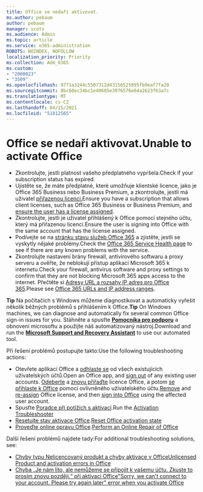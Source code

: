 ```yaml
---
title: Office se nedaří aktivovat.
ms.author: pebaum
author: pebaum
manager: scotv
ms.audience: Admin
ms.topic: article
ms.service: o365-administration
ROBOTS: NOINDEX, NOFOLLOW
localization_priority: Priority
ms.collection: Adm_O365
ms.custom:
- "2000023"
- "3509"
ms.openlocfilehash: 9771a3244c5507312d43156525095fb9eaf7fa20
ms.sourcegitcommit: 8bc60ec34bc1e40685e3976576e04a2623f63a7c
ms.translationtype: MT
ms.contentlocale: cs-CZ
ms.lasthandoff: 04/15/2021
ms.locfileid: "51812565"
---
```

# <a name="unable-to-activate-office"></a><span data-ttu-id="4725d-102">Office se nedaří aktivovat.</span><span class="sxs-lookup"><span data-stu-id="4725d-102">Unable to activate Office</span></span>

- <span data-ttu-id="4725d-103">Zkontrolujte, jestli platnost vašeho předplatného vypršela.</span><span class="sxs-lookup"><span data-stu-id="4725d-103">Check if your subscription status has expired.</span></span>
- <span data-ttu-id="4725d-104">Ujistěte se, že máte předplatné, které umožňuje klientské licence, jako je Office 365 Business nebo Business Premium, a zkontrolujte, jestli má uživatel [přiřazenou licenci.](https://docs.microsoft.com/microsoft-365/admin/manage/assign-licenses-to-users?view=o365-worldwide)</span><span class="sxs-lookup"><span data-stu-id="4725d-104">Ensure you have a subscription that allows client licenses, such as Office 365 Business or Business Premium, and [ensure the user has a license assigned](https://docs.microsoft.com/microsoft-365/admin/manage/assign-licenses-to-users?view=o365-worldwide).</span></span>
- <span data-ttu-id="4725d-105">Zkontrolujte, jestli je uživatel přihlášený k Office pomocí stejného účtu, který má přiřazenou licenci.</span><span class="sxs-lookup"><span data-stu-id="4725d-105">Ensure the user is signing into Office with the same account that has the license assigned.</span></span>
- <span data-ttu-id="4725d-106">Podívejte se na [stránku stavu služeb Office 365](https://docs.microsoft.com/office365/enterprise/view-service-health) a zjistěte, jestli se vyskytly nějaké problémy.</span><span class="sxs-lookup"><span data-stu-id="4725d-106">Check the [Office 365 Service Health page](https://docs.microsoft.com/office365/enterprise/view-service-health) to see if there are any known problems with the service.</span></span>
- <span data-ttu-id="4725d-107">Zkontrolujte nastavení brány firewall, antivirového softwaru a proxy serveru a ověřte, že neblokují přístup aplikací Microsoft 365 k internetu.</span><span class="sxs-lookup"><span data-stu-id="4725d-107">Check your firewall, antivirus software and proxy settings to confirm that they are not blocking Microsoft 365 apps access to the internet.</span></span> <span data-ttu-id="4725d-108">Přečtěte si [Adresy URL a rozsahy IP adres pro Office 365](https://docs.microsoft.com/office365/enterprise/urls-and-ip-address-ranges "Adresy URL a rozsahy IP adres pro Office 365").</span><span class="sxs-lookup"><span data-stu-id="4725d-108">Please see [Office 365 URLs and IP address ranges](https://docs.microsoft.com/office365/enterprise/urls-and-ip-address-ranges "Office 365 URLs and IP address ranges").</span></span>

<span data-ttu-id="4725d-109">**Tip** Na počítačích s Windows můžeme diagnostikovat a automaticky vyřešit několik běžných problémů s přihlášením k Office.</span><span class="sxs-lookup"><span data-stu-id="4725d-109">**Tip** On Windows machines, we can diagnose and automatically fix several common Office sign-in issues for you.</span></span> <span data-ttu-id="4725d-110">Stáhněte a spusťte  **[Pomocníka pro podporu](https://aka.ms/SaRA-OfficeSignInScenario)** a obnovení microsoftu a použijte náš automatizovaný nástroj.</span><span class="sxs-lookup"><span data-stu-id="4725d-110">Download and run the  **[Microsoft Support and Recovery Assistant](https://aka.ms/SaRA-OfficeSignInScenario)** to use our automated tool.</span></span>

<span data-ttu-id="4725d-111">Při řešení problémů postupujte takto:</span><span class="sxs-lookup"><span data-stu-id="4725d-111">Use the following troubleshooting actions:</span></span>

- <span data-ttu-id="4725d-112">Otevřete aplikaci Office a [odhlaste se](https://support.office.com/article/5a20dc11-47e9-4b6f-945d-478cb6d92071) od všech existujících uživatelských účtů.</span><span class="sxs-lookup"><span data-stu-id="4725d-112">Open an Office app, and [sign out](https://support.office.com/article/5a20dc11-47e9-4b6f-945d-478cb6d92071) of any existing user accounts.</span></span> <span data-ttu-id="4725d-113">[Odeberte](https://docs.microsoft.com/microsoft-365/admin/manage/remove-licenses-from-users) a [znovu přiřaďte](https://docs.microsoft.com/microsoft-365/admin/manage/assign-licenses-to-users) licence Office, a potom [se přihlaste k Office](https://support.office.com/article/628ea040-f265-49de-b986-be09c3ebf8a9) pomocí ovlivněného uživatelského účtu.</span><span class="sxs-lookup"><span data-stu-id="4725d-113">[Remove](https://docs.microsoft.com/microsoft-365/admin/manage/remove-licenses-from-users) and [re-assign](https://docs.microsoft.com/microsoft-365/admin/manage/assign-licenses-to-users) Office license, and then [sign into Office](https://support.office.com/article/628ea040-f265-49de-b986-be09c3ebf8a9) using the affected user account.</span></span>
- <span data-ttu-id="4725d-114">Spusťte [Poradce při potížích s aktivací](https://aka.ms/SARA-OfficeActivation-Alchemy).</span><span class="sxs-lookup"><span data-stu-id="4725d-114">Run the [Activation Troubleshooter](https://aka.ms/SARA-OfficeActivation-Alchemy)</span></span>
- <span data-ttu-id="4725d-115">[Resetujte stav aktivace Office](https://docs.microsoft.com/office365/troubleshoot/activation/reset-office-365-proplus-activation-state "Resetování stavu aktivace Office").</span><span class="sxs-lookup"><span data-stu-id="4725d-115">[Reset Office activation state](https://docs.microsoft.com/office365/troubleshoot/activation/reset-office-365-proplus-activation-state "Reset Office activation state")</span></span>
- <span data-ttu-id="4725d-116">[Proveďte online opravu Office](https://support.office.com/Article/7821d4b6-7c1d-4205-aa0e-a6b40c5bb88b?wt.mc_id=Alchemy_ClientDIA).</span><span class="sxs-lookup"><span data-stu-id="4725d-116">[Perform an Online Repair of Office](https://support.office.com/Article/7821d4b6-7c1d-4205-aa0e-a6b40c5bb88b?wt.mc_id=Alchemy_ClientDIA)</span></span>

<span data-ttu-id="4725d-117">Další řešení problémů najdete tady:</span><span class="sxs-lookup"><span data-stu-id="4725d-117">For additional troubleshooting solutions, see:</span></span>  

- [<span data-ttu-id="4725d-118">Chyby typu Nelicencovaný produkt a chyby aktivace v Office</span><span class="sxs-lookup"><span data-stu-id="4725d-118">Unlicensed Product and activation errors in Office</span></span>](https://support.office.com/Article/0d23d3c0-c19c-4b2f-9845-5344fedc4380?wt.mc_id=Alchemy_ClientDIA)
- [<span data-ttu-id="4725d-119">Chyba „Je nám líto, ale nemůžeme se připojit k vašemu účtu. Zkuste to prosím znovu později.“ při aktivaci Office</span><span class="sxs-lookup"><span data-stu-id="4725d-119">"Sorry, we can't connect to your account. Please try again later" error when you activate Office</span></span>](https://docs.microsoft.com/office/troubleshoot/activation-installation/issue-when-activate-office-from-office-365)